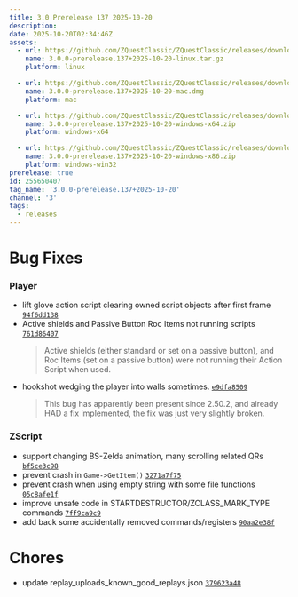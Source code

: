 ```yaml
---
title: 3.0 Prerelease 137 2025-10-20
description: 
date: 2025-10-20T02:34:46Z
assets: 
  - url: https://github.com/ZQuestClassic/ZQuestClassic/releases/download/3.0.0-prerelease.137%2B2025-10-20/3.0.0-prerelease.137%2B2025-10-20-linux.tar.gz
    name: 3.0.0-prerelease.137+2025-10-20-linux.tar.gz
    platform: linux

  - url: https://github.com/ZQuestClassic/ZQuestClassic/releases/download/3.0.0-prerelease.137%2B2025-10-20/3.0.0-prerelease.137%2B2025-10-20-mac.dmg
    name: 3.0.0-prerelease.137+2025-10-20-mac.dmg
    platform: mac

  - url: https://github.com/ZQuestClassic/ZQuestClassic/releases/download/3.0.0-prerelease.137%2B2025-10-20/3.0.0-prerelease.137%2B2025-10-20-windows-x64.zip
    name: 3.0.0-prerelease.137+2025-10-20-windows-x64.zip
    platform: windows-x64

  - url: https://github.com/ZQuestClassic/ZQuestClassic/releases/download/3.0.0-prerelease.137%2B2025-10-20/3.0.0-prerelease.137%2B2025-10-20-windows-x86.zip
    name: 3.0.0-prerelease.137+2025-10-20-windows-x86.zip
    platform: windows-win32
prerelease: true
id: 255650407
tag_name: '3.0.0-prerelease.137+2025-10-20'
channel: '3'
tags:
  - releases
---
```





# Bug Fixes

### Player

- lift glove action script clearing owned script objects after first frame [`94f6dd138`](https://github.com/ZQuestClassic/ZQuestClassic/commit/94f6dd1380cf9d475a40913b96161d0901346f7a)
- Active shields and Passive Button Roc Items not running scripts [`761d86407`](https://github.com/ZQuestClassic/ZQuestClassic/commit/761d86407533716f3269530111aa835eea178019)
   &nbsp;
   >Active shields (either standard or set on a passive button), and Roc Items (set on a passive button) were not running their Action Script when used. 
   >
- hookshot wedging the player into walls sometimes. [`e9dfa8509`](https://github.com/ZQuestClassic/ZQuestClassic/commit/e9dfa8509220a44f7efdf70444f05f32dd3d9ad1)
   &nbsp;
   >This bug has apparently been present since 2.50.2, and already HAD a fix implemented, the fix was just very slightly broken. 
   >

### ZScript

- support changing BS-Zelda animation, many scrolling related QRs [`bf5ce3c98`](https://github.com/ZQuestClassic/ZQuestClassic/commit/bf5ce3c9820874e058d309477b8cb298608b312e)
- prevent crash in `Game->GetItem()` [`3271a7f75`](https://github.com/ZQuestClassic/ZQuestClassic/commit/3271a7f75df4283f8de6d1ba3f123ab2346521c5)
- prevent crash when using empty string with some file functions [`05c8afe1f`](https://github.com/ZQuestClassic/ZQuestClassic/commit/05c8afe1fb3f26529f1e096f96deecefaa560302)
- improve unsafe code in STARTDESTRUCTOR/ZCLASS_MARK_TYPE commands [`7ff9ca9c9`](https://github.com/ZQuestClassic/ZQuestClassic/commit/7ff9ca9c9621ba566062020ae358bb4d2763dd70)
- add back some accidentally removed commands/registers [`90aa2e38f`](https://github.com/ZQuestClassic/ZQuestClassic/commit/90aa2e38f376a559443f4107f9b156b16173102a)

# Chores

- update replay_uploads_known_good_replays.json [`379623a48`](https://github.com/ZQuestClassic/ZQuestClassic/commit/379623a481b4db63dd4daa48ff189b5960ae6957)
